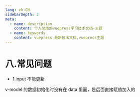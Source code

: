 ```yaml
---
lang: zh-CN
sidebarDepth: 2
meta:
  - name: description
    content: 个人总结的vuepress学习技术文档-主题
  - name: keywords
    content: vuepress,最新技术文档,vuepress主题
---
```


# 八.常见问题
- 1.input 不能更新

v-model 的数据初始化时没有在 data 里面，是后面直接赋值加入的
